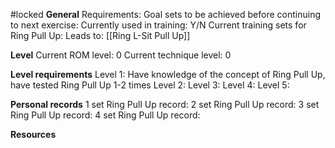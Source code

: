 #locked
**General**
Requirements:
Goal sets to be achieved before continuing to next exercise:
Currently used in training: Y/N
Current training sets for Ring Pull Up:
Leads to: 
[[Ring L-Sit Pull Up]]

**Level**
Current ROM level: 0
Current technique level: 0

**Level requirements**
Level 1: Have knowledge of the concept of Ring Pull Up, have tested Ring Pull Up 1-2 times
Level 2:
Level 3:
Level 4:
Level 5:

**Personal records**
1 set Ring Pull Up record:
2 set Ring Pull Up record:
3 set Ring Pull Up record:
4 set Ring Pull Up record:

**Resources**


